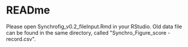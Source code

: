 # READme
Please open Synchrofig_v0.2_fileInput.Rmd in your RStudio.
Old data file can be found in the same directory, called "Synchro_Figure_score - record.csv".
